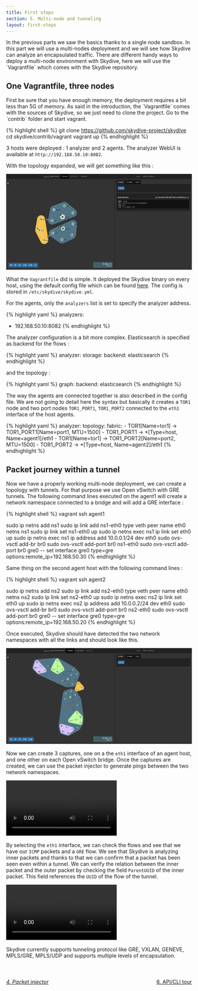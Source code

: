 ```yaml
---
title: First steps
section: 5. Multi-node and tunneling
layout: first-steps
---
```


<p>In the previous parts we saw the basics thanks to a single node sandbox. In this part we will use a multi-nodes deployment and we will see how Skydive can analyze an encapsulated traffic. There are different handy ways to deploy a multi-node environment with Skydive, here we will use the `Vagrantfile` which comes with the Skydive repository.</p>

<h2>One Vagrantfile, three nodes</h2>
<p>
  First be sure that you have enough memory, the deployment requires a bit less than 5G of memory. As said in the introduction, the `Vagrantfile` comes with the sources of Skydive, so we just need to clone the project. Go to the `contrib` folder and start vagrant.
</p>

{% highlight shell %}
git clone https://github.com/skydive-project/skydive
cd skydive/contrib/vagrant
vagrant up
{% endhighlight %}

3 hosts were deployed : 1 analyzer and 2 agents. The analyzer WebUI is available at `http://192.168.50.10:8082`.

With the topology expanded, we will get something like this :

<p>
  <img src="/assets/images/first-steps/multi-nodes-1.png"/>
</p>

What the `Vagrantfile` did is simple. It deployed the Skydive binary on every host, using the default config file which can be found
<a href="https://raw.githubusercontent.com/skydive-project/skydive/master/etc/skydive.yml.default">here</a>. The config is stored in
`/etc/skydive/skydive.yml`.

For the agents, only the `analyzers` list is set to specify the analyzer address.

{% highlight yaml %}
analyzers:
- 192.168.50.10:8082
{% endhighlight %}

The analyzer configuration is a bit more complex. Elasticsearch is specified as backend for the flows :

{% highlight yaml %}
analyzer:
  storage:
    backend: elasticsearch
{% endhighlight %}

and the topology :

{% highlight yaml %}
graph:
  backend: elasticsearch
{% endhighlight %}

The way the agents are connected together is also described in the config file. We are not going to detail here the syntax but basically it creates a `TOR1` node and two port nodes `TOR1_PORT1`, `TOR1_PORT2` connected to the `eth1` interface of the host agents.

{% highlight yaml %}
analyzer:
  topology:
    fabric:
    - TOR1[Name=tor1] -> TOR1_PORT1[Name=port1, MTU=1500]
    - TOR1_PORT1 -> *[Type=host, Name=agent1]/eth1
    - TOR1[Name=tor1] -> TOR1_PORT2[Name=port2, MTU=1500]
    - TOR1_PORT2 -> *[Type=host, Name=agent2]/eth1
{% endhighlight %}

<h2>Packet journey within a tunnel</h2>

Now we have a properly working multi-node deployment, we can create a topology with tunnels. For that purpose we use Open vSwitch with GRE tunnels. The following command lines executed on the agent1 will create a network namespace connected to a bridge and will add a GRE interface :

{% highlight shell %}
vagrant ssh agent1

sudo ip netns add ns1
sudo ip link add ns1-eth0 type veth peer name eth0 netns ns1
sudo ip link set ns1-eth0 up
sudo ip netns exec ns1 ip link set eth0 up
sudo ip netns exec ns1 ip address add 10.0.0.1/24 dev eth0
sudo ovs-vsctl add-br br0
sudo ovs-vsctl add-port br0 ns1-eth0
sudo ovs-vsctl add-port br0 gre0 -- set interface gre0 type=gre options:remote_ip=192.168.50.30
{% endhighlight %}

Same thing on the second agent host with the following command lines :

{% highlight shell %}
vagrant ssh agent2

sudo ip netns add ns2
sudo ip link add ns2-eth0 type veth peer name eth0 netns ns2
sudo ip link set ns2-eth0 up
sudo ip netns exec ns2 ip link set eth0 up
sudo ip netns exec ns2 ip address add 10.0.0.2/24 dev eth0
sudo ovs-vsctl add-br br0
sudo ovs-vsctl add-port br0 ns2-eth0
sudo ovs-vsctl add-port br0 gre0 -- set interface gre0 type=gre options:remote_ip=192.168.50.20
{% endhighlight %}

<p>
  Once executed, Skydive should have detected the two network namespaces with all the links and should look like this.
</p>

<p>
  <img src="/assets/images/first-steps/multi-nodes-2.png"/>
</p>

Now we can create 3 captures, one on a the `eth1` interface of an agent host, and one other on each Open vSwitch bridge.
Once the captures are created, we can use the packet injector to generate pings between the two network namespaces.

<p>
  <video poster="" preload="" controls="" loop="" controlslist="nodownload" src="/assets/videos/first-steps/multi-nodes-1.webm"></video>
</p>

By selecting the `eth1` interface, we can check the flows and see that we have our `ICMP` packets and a `GRE` flow. We see that Skydive is analyzing inner packets and thanks to that we can confirm that a packet has been seen even within a tunnel. We can verify the relation between the inner packet and the outer packet by checking the field `ParentUUID` of the inner packet. This field references the `UUID` of the flow of the tunnel.

<p>
  <video poster="" preload="" controls="" loop="" controlslist="nodownload" src="/assets/videos/first-steps/multi-nodes-2.webm"></video>
</p>

Skydive currently supports tunneling protocol like GRE, VXLAN, GENEVE, MPLS/GRE, MPLS/UDP and supports multiple levels of encapsulation.

<div style="margin-top: 40px;">
  <p style="float:left">
    <a href="/tutorials/first-steps-4.html"><i class="fa fa-chevron-left" aria-hidden="true"> 4. Packet injector</i></a>
  </p>
  <p style="float:right">
    <a href="/tutorials/first-steps-6.html">6. API/CLI tour <i class="fa fa-chevron-right" aria-hidden="true"></i></a>
  </p>
</div>

